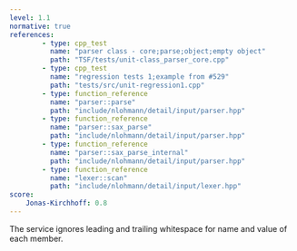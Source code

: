 ```yaml
---
level: 1.1
normative: true
references:
        - type: cpp_test
          name: "parser class - core;parse;object;empty object"
          path: "TSF/tests/unit-class_parser_core.cpp"
        - type: cpp_test
          name: "regression tests 1;example from #529"
          path: "tests/src/unit-regression1.cpp"
        - type: function_reference
          name: "parser::parse"
          path: "include/nlohmann/detail/input/parser.hpp"
        - type: function_reference
          name: "parser::sax_parse"
          path: "include/nlohmann/detail/input/parser.hpp"
        - type: function_reference
          name: "parser::sax_parse_internal"
          path: "include/nlohmann/detail/input/parser.hpp"
        - type: function_reference
          name: "lexer::scan"
          path: "include/nlohmann/detail/input/lexer.hpp"
score:
    Jonas-Kirchhoff: 0.8
---
```


The service ignores leading and trailing whitespace for name and value of each member.